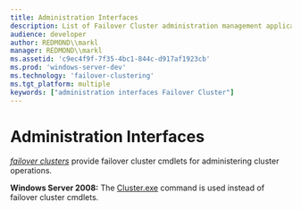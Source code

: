 ```yaml
---
title: Administration Interfaces
description: List of Failover Cluster administration management applications.
audience: developer
author: REDMOND\\markl
manager: REDMOND\\markl
ms.assetid: 'c9ec4f9f-7f35-4bc1-844c-d917af1923cb'
ms.prod: 'windows-server-dev'
ms.technology: 'failover-clustering'
ms.tgt_platform: multiple
keywords: ["administration interfaces Failover Cluster"]
---
```


# Administration Interfaces

[*failover clusters*](f-gly.md#mscs-failover-cluster-gly) provide failover cluster cmdlets for administering cluster operations.

**Windows Server 2008:** The [Cluster.exe](cluster-exe.md) command is used instead of failover cluster cmdlets.

 

 




